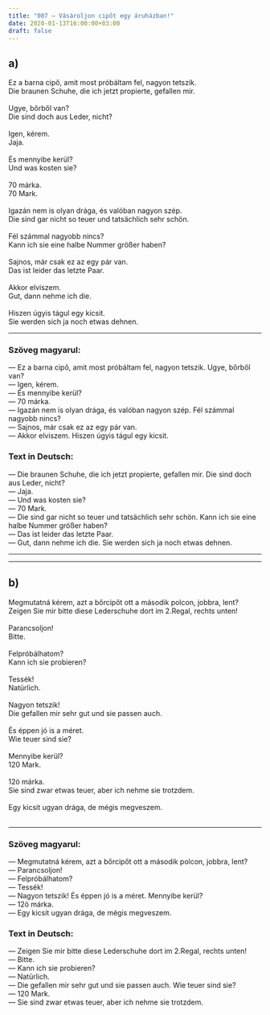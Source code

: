 ```yaml
---
title: "007 — Vásároljon cipőt egy áruházban!"
date: 2020-01-13T16:00:00+03:00
draft: false
---
```


## a)

<span class="hu">Ez a barna cipő, amit most próbáltam fel, nagyon tetszik.</span><br />
<span class="de">Die braunen Schuhe, die ich jetzt propierte, gefallen mir.</span><br />
<br />
<span class="hu">Ugye, bőrből van?</span><br />
<span class="de">Die sind doch aus Leder, nicht?</span><br />
<br />
<span class="hu">Igen, kérem.</span><br />
<span class="de">Jaja.</span><br />
<br />
<span class="hu">És mennyibe kerül?</span><br />
<span class="de">Und was kosten sie?</span><br />
<br />
<span class="hu">70 márka.</span><br />
<span class="de">70 Mark.</span><br />
<br />
<span class="hu">Igazán nem is olyan drága, és valóban nagyon szép.</span><br />
<span class="de">Die sind gar nicht so teuer und tatsächlich sehr schön.</span><br />
<br />
<span class="hu">Fél számmal nagyobb nincs?</span><br />
<span class="de">Kann ich sie eine halbe Nummer größer haben?</span><br />
<br />
<span class="hu">Sajnos, már csak ez az egy pár van.</span><br />
<span class="de">Das ist leider das letzte Paar.</span><br />
<br />
<span class="hu">Akkor elviszem.</span><br />
<span class="de">Gut, dann nehme ich die.</span><br />
<br />
<span class="hu">Hiszen úgyis tágul egy kicsit.</span><br />
<span class="de">Sie werden sich ja noch etwas dehnen.</span><br />

---

<h3 class="hu-big">Szöveg magyarul:</h3>

— Ez a barna cipő, amit most próbáltam fel, nagyon tetszik. Ugye, bőrből van?  
— Igen, kérem.  
— És mennyibe kerül?  
— 70 márka.  
— Igazán nem is olyan drága, és valóban nagyon szép. Fél számmal nagyobb nincs?  
— Sajnos, már csak ez az egy pár van.  
— Akkor elviszem. Hiszen úgyis tágul egy kicsit.

<h3 class="de-big">Text in Deutsch:</h3>

— Die braunen Schuhe, die ich jetzt propierte, gefallen mir. Die sind doch aus Leder, nicht?  
— Jaja.  
— Und was kosten sie?  
— 70 Mark.  
— Die sind gar nicht so teuer und tatsächlich sehr schön. Kann ich sie eine halbe Nummer größer haben?  
— Das ist leider das letzte Paar.  
— Gut, dann nehme ich die. Sie werden sich ja noch etwas dehnen.

---
---

## b)

<span class="hu">Megmutatná kérem, azt a bőrcipőt ott a második polcon, jobbra, lent?</span><br />
<span class="de">Zeigen Sie mir bitte diese Lederschuhe dort im 2.Regal, rechts unten!</span><br />
<br />
<span class="hu">Parancsoljon!</span><br />
<span class="de">Bitte.</span><br />
<br />
<span class="hu">Felpróbálhatom?</span><br />
<span class="de">Kann ich sie probieren?</span><br />
<br />
<span class="hu">Tessék!</span><br />
<span class="de">Natürlich.</span><br />
<br />
<span class="hu">Nagyon tetszik!</span><br />
<span class="de">Die gefallen mir sehr gut und sie passen auch.</span><br />
<br />
<span class="hu">És éppen jó is a méret.</span><br />
<span class="de">Wie teuer sind sie?</span><br />
<br />
<span class="hu">Mennyibe kerül?</span><br />
<span class="de">120 Mark.</span><br />
<br />
<span class="hu">12ö márka.</span><br />
<span class="de">Sie sind zwar etwas teuer, aber ich nehme sie trotzdem.</span><br />
<br />
<span class="hu">Egy kicsit ugyan drága, de mégis megveszem.</span><br />
<span class="de"></span><br />

---

<h3 class="hu-big">Szöveg magyarul:</h3>

— Megmutatná kérem, azt a bőrcipőt ott a második polcon, jobbra, lent?  
— Parancsoljon!  
— Felpróbálhatom?  
— Tessék!  
— Nagyon tetszik! És éppen jó is a méret. Mennyibe kerül?  
— 12ö márka.  
— Egy kicsit ugyan drága, de mégis megveszem.

<h3 class="de-big">Text in Deutsch:</h3>

— Zeigen Sie mir bitte diese Lederschuhe dort im 2.Regal, rechts unten!  
— Bitte.  
— Kann ich sie probieren?  
— Natürlich.  
— Die gefallen mir sehr gut und sie passen auch. Wie teuer sind sie?  
— 120 Mark.  
— Sie sind zwar etwas teuer, aber ich nehme sie trotzdem.
